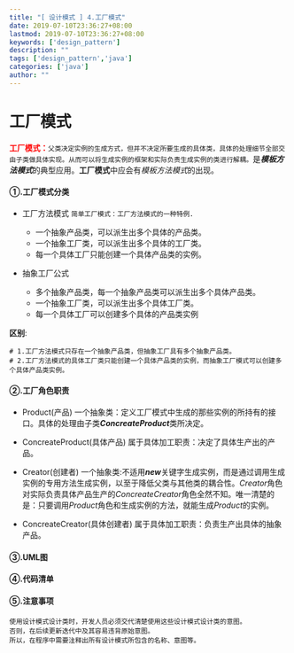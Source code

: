 ```yaml
---
title: "[ 设计模式 ] 4.工厂模式"
date: 2019-07-10T23:36:27+08:00
lastmod: 2019-07-10T23:36:27+08:00
keywords: ['design_pattern']
description: ""
tags: ['design_pattern','java']
categories: ['java']
author: ""
---
```

# 工厂模式
<font style="color:red;">**工厂模式：**</font>`父类决定实例的生成方式，但并不决定所要生成的具体类，具体的处理细节全部交由子类做具体实现。从而可以将生成实例的框架和实际负责生成实例的类进行解耦。`是***模板方法模式***的典型应用。**工厂模式**中应会有*模板方法模式*的出现。
#### ①.工厂模式分类
+ 工厂方法模式
`简单工厂模式：工厂方法模式的一种特例.`
    + 一个抽象产品类，可以派生出多个具体的产品类。
    + 一个抽象工厂类，可以派生出多个具体的工厂类。
    + 每一个具体工厂只能创建一个具体产品类的实例。


+ 抽象工厂公式
    + 多个抽象产品类，每一个抽象产品类可以派生出多个具体产品类。
    + 一个抽象工厂类，可以派生出多个具体工厂类。
    + 每一个具体工厂可以创建多个具体的产品类实例

**区别**:

```shell 
# 1.工厂方法模式只存在一个抽象产品类，但抽象工厂具有多个抽象产品类。
# 2.工厂方法模式的具体工厂类只能创建一个具体产品类的实例，而抽象工厂模式可以创建多个具体产品类实例。
```
#### ②.工厂角色职责
+ Product(产品)
一个抽象类：定义工厂模式中生成的那些实例的所持有的接口。具体的处理由子类***ConcreateProduct***类所决定。

+ ConcreateProduct(具体产品)
属于具体加工职责：决定了具体生产出的产品。

+ Creator(创建者)
一个抽象类:不适用***new***关键字生成实例，而是通过调用生成实例的专用方法生成实例，以至于降低父类与其他类的耦合性。*Creator*角色对实际负责具体产品生产的*ConcreateCreator*角色全然不知。唯一清楚的是：只要调用*Product*角色和生成实例的方法，就能生成*Product*的实例。

+ ConcreateCreator(具体创建者)
属于具体加工职责：负责生产出具体的抽象产品。

#### ③.UML图

#### ④.代码清单

#### ⑤.注意事项
```shell
使用设计模式设计类时，开发人员必须交代清楚使用这些设计模式设计类的意图。
否则，在后续更新迭代中及其容易违背原始意图。
所以，在程序中需要注释出所有设计模式所包含的名称、意图等。
```